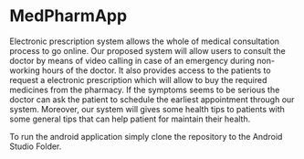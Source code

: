 # MedPharmApp
Electronic prescription system allows the whole of medical consultation process to go online. Our proposed system will allow users to consult the doctor by means of video calling in case of an emergency during non-working hours of the doctor. It also provides access to the patients to request a electronic prescription which will allow to buy the required medicines from the pharmacy. If the symptoms seems to be serious the doctor can ask the patient to schedule the earliest appointment through our system. Moreover, our system will gives some health tips to patients with some general tips that can help patient for maintain their health.


To run the android application simply clone the repository to the Android Studio Folder.
